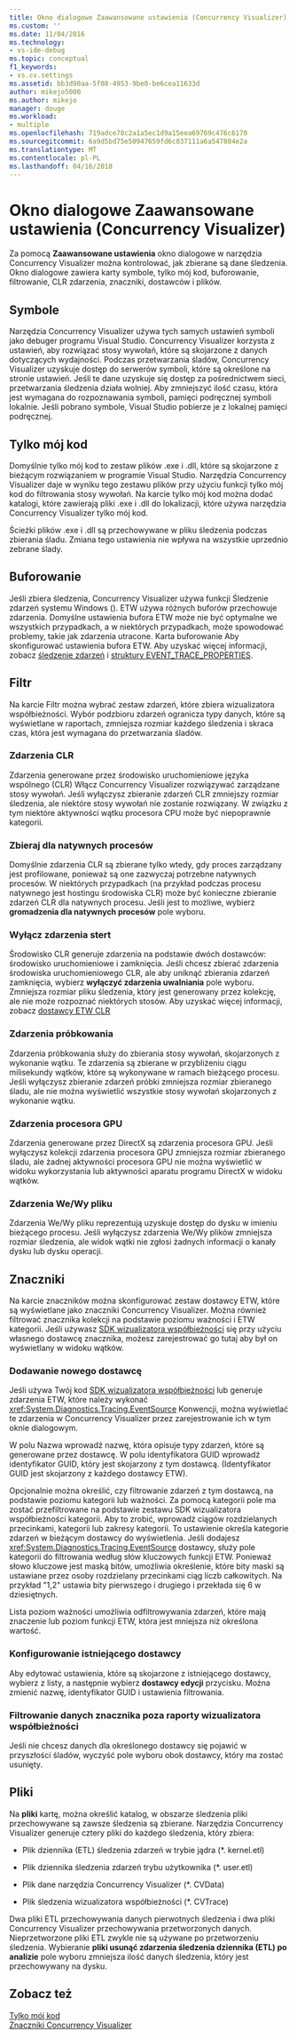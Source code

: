 ```yaml
---
title: Okno dialogowe Zaawansowane ustawienia (Concurrency Visualizer) | Dokumentacja firmy Microsoft
ms.custom: ''
ms.date: 11/04/2016
ms.technology:
- vs-ide-debug
ms.topic: conceptual
f1_keywords:
- vs.cv.settings
ms.assetid: bb3d90aa-5f08-4953-9be0-be6cea11633d
author: mikejo5000
ms.author: mikejo
manager: douge
ms.workload:
- multiple
ms.openlocfilehash: 719adce78c2a1a5ec1d9a15eea69769c476c6170
ms.sourcegitcommit: 6a9d5bd75e50947659fd6c837111a6a547884e2a
ms.translationtype: MT
ms.contentlocale: pl-PL
ms.lasthandoff: 04/16/2018
---
```

# <a name="advanced-settings-dialog-box-concurrency-visualizer"></a>Okno dialogowe Zaawansowane ustawienia (Concurrency Visualizer)
Za pomocą **Zaawansowane ustawienia** okno dialogowe w narzędzia Concurrency Visualizer można kontrolować, jak zbierane są dane śledzenia.  Okno dialogowe zawiera karty symbole, tylko mój kod, buforowanie, filtrowanie, CLR zdarzenia, znaczniki, dostawców i plików.  
  
## <a name="symbols"></a>Symbole  
 Narzędzia Concurrency Visualizer używa tych samych ustawień symboli jako debuger programu Visual Studio. Concurrency Visualizer korzysta z ustawień, aby rozwiązać stosy wywołań, które są skojarzone z danych dotyczących wydajności.  Podczas przetwarzania śladów, Concurrency Visualizer uzyskuje dostęp do serwerów symboli, które są określone na stronie ustawień.  Jeśli te dane uzyskuje się dostęp za pośrednictwem sieci, przetwarzania śledzenia działa wolniej.  Aby zmniejszyć ilość czasu, która jest wymagana do rozpoznawania symboli, pamięci podręcznej symboli lokalnie. Jeśli pobrano symbole, Visual Studio pobierze je z lokalnej pamięci podręcznej.  
  
## <a name="just-my-code"></a>Tylko mój kod  
 Domyślnie tylko mój kod to zestaw plików .exe i .dll, które są skojarzone z bieżącym rozwiązaniem w programie Visual Studio. Narzędzia Concurrency Visualizer daje w wyniku tego zestawu plików przy użyciu funkcji tylko mój kod do filtrowania stosy wywołań. Na karcie tylko mój kod można dodać katalogi, które zawierają pliki .exe i .dll do lokalizacji, które używa narzędzia Concurrency Visualizer tylko mój kod.  
  
 Ścieżki plików .exe i .dll są przechowywane w pliku śledzenia podczas zbierania śladu.  Zmiana tego ustawienia nie wpływa na wszystkie uprzednio zebrane ślady.  
  
## <a name="buffering"></a>Buforowanie  
 Jeśli zbiera śledzenia, Concurrency Visualizer używa funkcji Śledzenie zdarzeń systemu Windows ().  ETW używa różnych buforów przechowuje zdarzenia.  Domyślne ustawienia bufora ETW może nie być optymalne we wszystkich przypadkach, a w niektórych przypadkach, może spowodować problemy, takie jak zdarzenia utracone.  Karta buforowanie Aby skonfigurować ustawienia bufora ETW. Aby uzyskać więcej informacji, zobacz [śledzenie zdarzeń](http://go.microsoft.com/fwlink/?LinkId=234579) i [struktury EVENT_TRACE_PROPERTIES](http://go.microsoft.com/fwlink/?LinkId=234580).  
  
## <a name="filter"></a>Filtr  
 Na karcie Filtr można wybrać zestaw zdarzeń, które zbiera wizualizatora współbieżności. Wybór podzbioru zdarzeń ogranicza typy danych, które są wyświetlane w raportach, zmniejsza rozmiar każdego śledzenia i skraca czas, która jest wymagana do przetwarzania śladów.  
  
### <a name="clr-events"></a>Zdarzenia CLR  
 Zdarzenia generowane przez środowisko uruchomieniowe języka wspólnego (CLR) Włącz Concurrency Visualizer rozwiązywać zarządzane stosy wywołań.  Jeśli wyłączysz zbieranie zdarzeń CLR zmniejszy rozmiar śledzenia, ale niektóre stosy wywołań nie zostanie rozwiązany.  W związku z tym niektóre aktywności wątku procesora CPU może być niepoprawnie kategorii.  
  
### <a name="collect-for-native-processes"></a>Zbieraj dla natywnych procesów  
 Domyślnie zdarzenia CLR są zbierane tylko wtedy, gdy proces zarządzany jest profilowane, ponieważ są one zazwyczaj potrzebne natywnych procesów.  W niektórych przypadkach (na przykład podczas procesu natywnego jest hostingu środowiska CLR) może być konieczne zbieranie zdarzeń CLR dla natywnych procesu.  Jeśli jest to możliwe, wybierz **gromadzenia dla natywnych procesów** pole wyboru.  
  
### <a name="disable-rundown-events"></a>Wyłącz zdarzenia stert  
 Środowisko CLR generuje zdarzenia na podstawie dwóch dostawców: środowisko uruchomieniowe i zamknięcia.  Jeśli chcesz zbierać zdarzenia środowiska uruchomieniowego CLR, ale aby uniknąć zbierania zdarzeń zamknięcia, wybierz **wyłączyć zdarzenia uwalniania** pole wyboru.  Zmniejsza rozmiar pliku śledzenia, który jest generowany przez kolekcję, ale nie może rozpoznać niektórych stosów. Aby uzyskać więcej informacji, zobacz [dostawcy ETW CLR](/dotnet/framework/performance/clr-etw-providers)  
  
### <a name="sample-events"></a>Zdarzenia próbkowania  
 Zdarzenia próbkowania służy do zbierania stosy wywołań, skojarzonych z wykonanie wątku. Te zdarzenia są zbierane w przybliżeniu ciągu milisekundy wątków, które są wykonywane w ramach bieżącego procesu. Jeśli wyłączysz zbieranie zdarzeń próbki zmniejsza rozmiar zbieranego śladu, ale nie można wyświetlić wszystkie stosy wywołań skojarzonych z wykonanie wątku.  
  
### <a name="gpu-events"></a>Zdarzenia procesora GPU  
 Zdarzenia generowane przez DirectX są zdarzenia procesora GPU. Jeśli wyłączysz kolekcji zdarzenia procesora GPU zmniejsza rozmiar zbieranego śladu, ale żadnej aktywności procesora GPU nie można wyświetlić w widoku wykorzystania lub aktywności aparatu programu DirectX w widoku wątków.  
  
### <a name="file-io-events"></a>Zdarzenia We/Wy pliku  
 Zdarzenia We/Wy pliku reprezentują uzyskuje dostęp do dysku w imieniu bieżącego procesu.  Jeśli wyłączysz zdarzenia We/Wy plików zmniejsza rozmiar śledzenia, ale widok wątki nie zgłosi żadnych informacji o kanały dysku lub dysku operacji.  
  
## <a name="markers"></a>Znaczniki  
 Na karcie znaczników można skonfigurować zestaw dostawcy ETW, które są wyświetlane jako znaczniki Concurrency Visualizer.  Można również filtrować znacznika kolekcji na podstawie poziomu ważności i ETW kategorii.  Jeśli używasz [SDK wizualizatora współbieżności](../profiling/concurrency-visualizer-sdk.md) się przy użyciu własnego dostawcę znacznika, możesz zarejestrować go tutaj aby był on wyświetlany w widoku wątków.  
  
### <a name="adding-a-new-provider"></a>Dodawanie nowego dostawcę  
 Jeśli używa Twój kod [SDK wizualizatora współbieżności](../profiling/concurrency-visualizer-sdk.md) lub generuje zdarzenia ETW, które należy wykonać <xref:System.Diagnostics.Tracing.EventSource> Konwencji, można wyświetlać te zdarzenia w Concurrency Visualizer przez zarejestrowanie ich w tym oknie dialogowym.  
  
 W polu Nazwa wprowadź nazwę, która opisuje typy zdarzeń, które są generowane przez dostawcę.  W polu identyfikatora GUID wprowadź identyfikator GUID, który jest skojarzony z tym dostawcą. (Identyfikator GUID jest skojarzony z każdego dostawcy ETW).  
  
 Opcjonalnie można określić, czy filtrowanie zdarzeń z tym dostawcą, na podstawie poziomu kategorii lub ważności.  Za pomocą kategorii pole ma zostać przefiltrowane na podstawie zestawu SDK wizualizatora współbieżności kategorii.  Aby to zrobić, wprowadź ciągów rozdzielanych przecinkami, kategorii lub zakresy kategorii.  To ustawienie określa kategorie zdarzeń w bieżącym dostawcy do wyświetlenia.  Jeśli dodajesz <xref:System.Diagnostics.Tracing.EventSource> dostawcy, służy pole kategorii do filtrowania według słów kluczowych funkcji ETW.  Ponieważ słowo kluczowe jest maską bitów, umożliwia określenie, które bity maski są ustawiane przez osoby rozdzielany przecinkami ciąg liczb całkowitych. Na przykład "1,2" ustawia bity pierwszego i drugiego i przekłada się 6 w dziesiętnych.  
  
 Lista poziom ważności umożliwia odfiltrowywania zdarzeń, które mają znaczenie lub poziom funkcji ETW, która jest mniejsza niż określona wartość.  
  
### <a name="configuring-an-existing-provider"></a>Konfigurowanie istniejącego dostawcy  
 Aby edytować ustawienia, które są skojarzone z istniejącego dostawcy, wybierz z listy, a następnie wybierz **dostawcy edycji** przycisku.  Można zmienić nazwę, identyfikator GUID i ustawienia filtrowania.  
  
### <a name="filter-marker-data-out-of-concurrency-visualizer-reports"></a>Filtrowanie danych znacznika poza raporty wizualizatora współbieżności  
 Jeśli nie chcesz danych dla określonego dostawcy się pojawić w przyszłości śladów, wyczyść pole wyboru obok dostawcy, który ma zostać usunięty.  
  
## <a name="files"></a>Pliki  
 Na **pliki** kartę, można określić katalog, w obszarze śledzenia pliki przechowywane są zawsze śledzenia są zbierane.  Narzędzia Concurrency Visualizer generuje cztery pliki do każdego śledzenia, który zbiera:  
  
-   Plik dziennika (ETL) śledzenia zdarzeń w trybie jądra (*. kernel.etl)  
  
-   Plik dziennika śledzenia zdarzeń trybu użytkownika (*. user.etl)  
  
-   Plik dane narzędzia Concurrency Visualizer (*. CVData)  
  
-   Plik śledzenia wizualizatora współbieżności (*. CVTrace)  
  
 Dwa pliki ETL przechowywania danych pierwotnych śledzenia i dwa pliki Concurrency Visualizer przechowywania przetworzonych danych.  Nieprzetworzone pliki ETL zwykle nie są używane po przetworzeniu śledzenia.  Wybieranie **pliki usunąć zdarzenia śledzenia dziennika (ETL) po analizie** pole wyboru zmniejsza ilość danych śledzenia, który jest przechowywany na dysku.  
  
## <a name="see-also"></a>Zobacz też  
 [Tylko mój kod](../profiling/just-my-code-threads-view.md)   
 [Znaczniki Concurrency Visualizer](../profiling/concurrency-visualizer-markers.md)